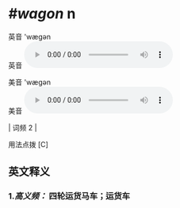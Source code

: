 # ***\#wagon*** n
英音 'wæɡən  
英音
<audio src="./media/wagon-B.aac" controls="controls"></audio>

美音 'wæɡən  
美音
<audio src="./media/wagon.aac" controls="controls"></audio>



| 词频 2 |  

用法点拨  [C]

英文释义
---
### 1.*高义频：* **四轮运货马车；运货车**  


